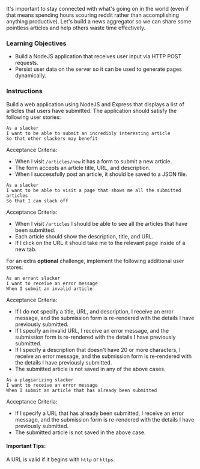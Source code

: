 It's important to stay connected with what's going on in the world (even if that means spending hours scouring reddit rather than accomplishing anything productive). Let's build a news aggregator so we can share some pointless articles and help others waste time effectively.

### Learning Objectives

* Build a NodeJS application that receives user input via HTTP POST requests.
* Persist user data on the server so it can be used to generate pages dynamically.

### Instructions

Build a web application using NodeJS and Express that displays a list of articles that users have submitted. The application should satisfy the following user stories:

```no-highlight
As a slacker
I want to be able to submit an incredibly interesting article
So that other slackers may benefit
```

Acceptance Criteria:

* When I visit `/articles/new` it has a form to submit a new article.
* The form accepts an article title, URL, and description.
* When I successfully post an article, it should be saved to a JSON file.

```no-highlight
As a slacker
I want to be able to visit a page that shows me all the submitted articles
So that I can slack off
```

Acceptance Criteria:

* When I visit `/articles` I should be able to see all the articles that have been submitted.
* Each article should show the description, title, and URL.
* If I click on the URL it should take me to the relevant page inside of a new tab.

For an extra **optional** challenge, implement the following additional user stores:

```no-highlight
As an errant slacker
I want to receive an error message
When I submit an invalid article
```

Acceptance Criteria:

* If I do not specify a title, URL, and description, I receive an error message, and the submission form is re-rendered with the details I have previously submitted.
* If I specify an invalid URL, I receive an error message, and the submission form is re-rendered with the details I have previously submitted.
* If I specify a description that doesn't have 20 or more characters, I receive an error message, and the submission form is re-rendered with the details I have previously submitted.
* The submitted article is not saved in any of the above cases.

```no-highlight
As a plagiarizing slacker
I want to receive an error message
When I submit an article that has already been submitted
```

Acceptance Criteria:

* If I specify a URL that has already been submitted, I receive an error message, and the submission form is re-rendered with the details I have previously submitted.
* The submitted article is not saved in the above case.

#### Important Tips:

A URL is valid if it begins with `http` or `https`.
